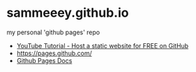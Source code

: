 # sammeeey.github.io
my personal 'github pages' repo

- [YouTube Tutorial - Host a static website for FREE on GitHub](https://www.youtube.com/watch?v=M5mg0r4ajt4)
- https://pages.github.com/
- [Github Pages Docs](https://docs.github.com/en/pages/getting-started-with-github-pages/about-github-pages)
